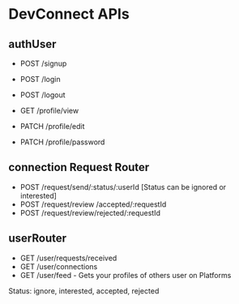 # DevConnect APIs

## authUser
- POST /signup
- POST /login
- POST /logout

- GET /profile/view
- PATCH /profile/edit
- PATCH /profile/password

## connection Request Router
- POST /request/send/:status/:userId  [Status can be ignored or interested]
- POST /request/review /accepted/:requestId
- POST /request/review/rejected/:requestId

## userRouter
- GET /user/requests/received
- GET /user/connections
- GET /user/feed - Gets your profiles of others user on Platforms

Status: ignore, interested, accepted, rejected